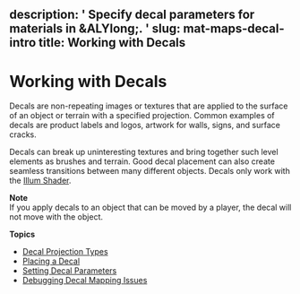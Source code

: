 description: ' Specify decal parameters for materials in &ALYlong;. '
slug: mat-maps-decal-intro
title: Working with Decals
---
# Working with Decals<a name="mat-maps-decal-intro"></a>

Decals are non\-repeating images or textures that are applied to the surface of an object or terrain with a specified projection\. Common examples of decals are product labels and logos, artwork for walls, signs, and surface cracks\. 

Decals can break up uninteresting textures and bring together such level elements as brushes and terrain\. Good decal placement can also create seamless transitions between many different objects\. Decals only work with the [Illum Shader](shader-ref-illum.md)\. 

**Note**  
If you apply decals to an object that can be moved by a player, the decal will not move with the object\.

**Topics**
+ [Decal Projection Types](mat-maps-decal-types.md)
+ [Placing a Decal](mat-maps-decal-placing.md)
+ [Setting Decal Parameters](mat-maps-decal-creating.md)
+ [Debugging Decal Mapping Issues](material-maps-decal-debug.md)